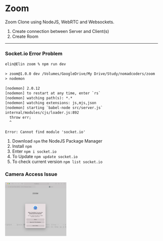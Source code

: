 # Zoom

Zoom Clone using NodeJS, WebRTC and Websockets.

1. Create connection between Server and Client(s)
2. Create Room

---

### Socket.io Error Problem

```
elin@Elin zoom % npm run dev

> zoom@1.0.0 dev /Volumes/GoogleDrive/My Drive/Study/nomadcoders/zoom
> nodemon

[nodemon] 2.0.12
[nodemon] to restart at any time, enter `rs`
[nodemon] watching path(s): *.*
[nodemon] watching extensions: js,mjs,json
[nodemon] starting `babel-node src/server.js`
internal/modules/cjs/loader.js:892
  throw err;
  ^

Error: Cannot find module 'socket.io'
```

1. Download `npm` the NodeJS Package Manager
2. Install `npm`
3. Enter `npm i socket.io`
4. To Update `npm update socket.io`
5. To check current version `npm list socket.io`

### Camera Access Issue

<img src="src/img/cameraAccessRequest.png" alt="Camera Access Request" width="40%">